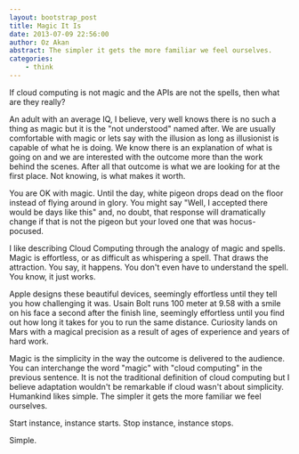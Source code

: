```yaml
---
layout: bootstrap_post
title: Magic It Is
date: 2013-07-09 22:56:00
author: Oz Akan
abstract: The simpler it gets the more familiar we feel ourselves.
categories:
    - think
---
```


If cloud computing is not magic and the APIs are not the spells, then what are they really?

An adult with an average IQ, I believe,  very well knows there is no such a thing as magic but it is the  "not understood" named after. We are usually comfortable with magic or lets say with the illusion as long as illusionist is capable of what he is doing. We know there is an explanation of what is going on and we are interested with the outcome more than the work behind the scenes. After all that outcome is what we are looking for at the first place. Not knowing, is what makes it worth.

You are OK with magic. Until the day,  white pigeon drops dead on the floor instead of flying around in glory. You might say "Well, I accepted there would be days like this" and, no doubt, that response will dramatically change if that is not the pigeon but your loved one that was hocus-pocused.

I like describing Cloud Computing through the analogy of magic and spells. Magic is effortless, or as difficult as whispering a spell. That draws the attraction. You say, it happens. You don't even have to understand the spell. You know, it just works.

Apple designs these beautiful devices, seemingly effortless until they tell you how challenging it was. Usain Bolt runs 100 meter at 9.58 with a smile on his face a second after the finish line, seemingly effortless until you find out how long it takes for you to run the same distance. Curiosity lands on Mars with a magical precision as a result of ages of experience and years of hard work.

Magic is the simplicity in the way the outcome is delivered to the audience. You can interchange the word "magic" with "cloud computing" in the previous sentence.  It is not the traditional definition of cloud computing but I believe adaptation wouldn't be remarkable if cloud wasn't about simplicity. Humankind likes simple. The simpler it gets the more familiar we feel ourselves.

Start instance, instance starts.
Stop instance, instance stops.

Simple.